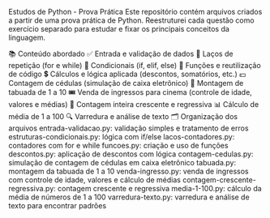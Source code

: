 Estudos de Python - Prova Prática
Este repositório contém arquivos criados a partir de uma prova prática de Python. Reestruturei cada questão como exercício separado para estudar e fixar os principais conceitos da linguagem.

📚 Conteúdo abordado
✅ Entrada e validação de dados
🔁 Laços de repetição (for e while)
🧠 Condicionais (if, elif, else)
🧮 Funções e reutilização de código
💲 Cálculos e lógica aplicada (descontos, somatórios, etc.)
💵 Contagem de cédulas (simulação de caixa eletrônico)
🔢 Montagem de tabuada de 1 a 10
🎟️ Venda de ingressos para cinema (controle de idade, valores e médias)
🔄 Contagem inteira crescente e regressiva
📊 Cálculo de média de 1 a 100
🔍 Varredura e análise de texto
🗂 Organização dos arquivos
entrada-validacao.py: validação simples e tratamento de erros
estruturas-condicionais.py: lógica com if/else
lacos-contadores.py: contadores com for e while
funcoes.py: criação e uso de funções
descontos.py: aplicação de descontos com lógica
contagem-cedulas.py: simulação de contagem de cédulas em caixa eletrônico
tabuada.py: montagem da tabuada de 1 a 10
venda-ingresso.py: venda de ingressos com controle de idade, valores e cálculo de médias
contagem-crescente-regressiva.py: contagem crescente e regressiva
media-1-100.py: cálculo da média de números de 1 a 100
varredura-texto.py: varredura e análise de texto para encontrar padrões
